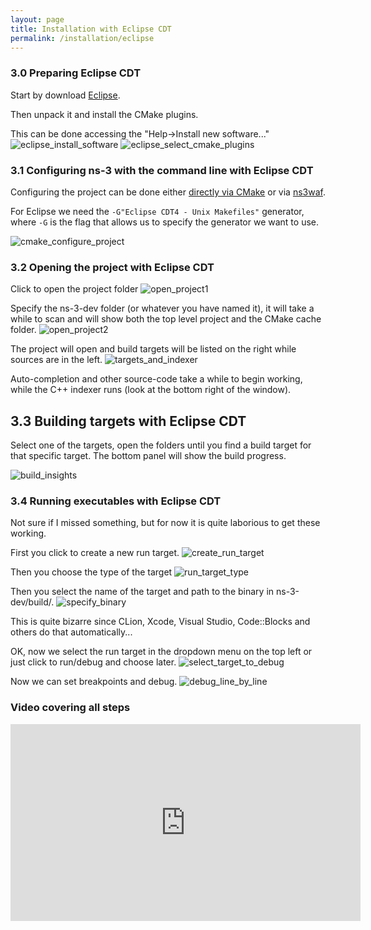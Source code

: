 ```yaml
---
layout: page
title: Installation with Eclipse CDT
permalink: /installation/eclipse
---
```


### 3.0 Preparing Eclipse CDT
Start by download [Eclipse](https://www.eclipse.org/cdt/downloads.php).

Then unpack it and install the CMake plugins.

This can be done accessing the "Help->Install new software..."
![eclipse_install_software](/NS3/img/eclipse/install_software.png)
![eclipse_select_cmake_plugins](/NS3/img/eclipse/select_cmake_plugins.png)


### 3.1 Configuring ns-3 with the command line with Eclipse CDT

Configuring the project can be done either [directly via CMake](/NS3/installation/terminal) 
or via [ns3waf](NS3/installation/ns3waf).

For Eclipse we need the `-G"Eclipse CDT4 - Unix Makefiles"` generator, where `-G` is the flag
that allows us to specify the generator we want to use.

![cmake_configure_project](/NS3/img/eclipse/configure_project.png)

### 3.2 Opening the project with Eclipse CDT

Click to open the project folder
![open_project1](/NS3/img/eclipse/open_project_part_from_folder.png)

Specify the ns-3-dev folder (or whatever you have named it), it will take a while to scan and
will show both the top level project and the CMake cache folder.
![open_project2](/NS3/img/eclipse/load_project_part2.png)

The project will open and build targets will be listed on the right while sources are in the left.
![targets_and_indexer](/NS3/img/eclipse/build_target_and_indexer.png)

Auto-completion and other source-code take a while to begin working, while the C++ indexer runs
(look at the bottom right of the window).

## 3.3 Building targets with Eclipse CDT

Select one of the targets, open the folders until you find a build target for that specific target.
The bottom panel will show the build progress.

![build_insights](/NS3/img/eclipse/build_finished_but_code_insights_still_missing.png)


### 3.4 Running executables with Eclipse CDT

Not sure if I missed something, but for now it is quite laborious to get these working.

First you click to create a new run target.
![create_run_target](/NS3/img/eclipse/create_new_run_target.png)

Then you choose the type of the target
![run_target_type](/NS3/img/eclipse/run_target_type.png)

Then you select the name of the target and path to the binary in ns-3-dev/build/.
![specify_binary](/NS3/img/eclipse/specify_binary_path_and_run_target_name.png)

This is quite bizarre since CLion, Xcode, Visual Studio, Code::Blocks and others do that automatically...

OK, now we select the run target in the dropdown menu on the top left or 
just click to run/debug and choose later.
![select_target_to_debug](/NS3/img/eclipse/select_target_to_debug.png)

Now we can set breakpoints and debug.
![debug_line_by_line](/NS3/img/eclipse/debug_line_by_line.png)

### Video covering all steps
<iframe width="560" height="315" src="https://www.youtube.com/embed/FLhHzEEDb00" title="YouTube video player" frameborder="0" allow="accelerometer; autoplay; clipboard-write; encrypted-media; gyroscope; picture-in-picture" allowfullscreen></iframe>